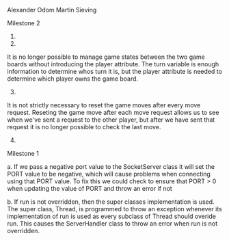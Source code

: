Alexander Odom
Martin Sieving

Milestone 2

1.

2.
It is no longer possible to manage game states between the two game boards without introducing the player attribute. The turn variable is enough information to determine whos turn it is, but the player attribute is needed to determine which player owns the game board.

3.
It is not strictly necessary to reset the game moves after every move request. Reseting the game move after each move request allows us to see when we've sent a request to the other player, but after we have sent that request it is no longer possible to check the last move.

4.

Milestone 1

a.
If we pass a negative port value to the SocketServer class it will set the PORT value to be negative, which will cause problems when connecting using that PORT value.
To fix this we could check to ensure that PORT > 0 when updating the value of PORT and throw an error if not

b.
If run is not overridden, then the super classes implementation is used. The super class, Thread, is programmed to throw an exception whenever its implementation of run is used as every subclass of Thread should overide run. This causes the ServerHandler class to throw an error when run is not overridden.